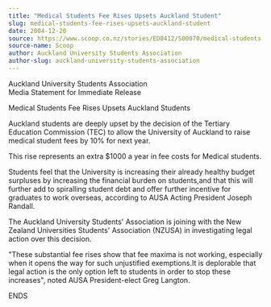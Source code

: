 ```yaml
---
title: "Medical Students Fee Rises Upsets Auckland Student"
slug: medical-students-fee-rises-upsets-auckland-student
date: 2004-12-20
source: https://www.scoop.co.nz/stories/ED0412/S00070/medical-students-fee-rises-upsets-auckland-student.htm
source-name: Scoop
author: Auckland University Students Association
author-slug: auckland-university-students-association
---
```


<p>Auckland University Students Association<br>Media Statement
for Immediate Release</p>

<p>Medical Students Fee Rises Upsets
Auckland Students</p>

<p>Auckland students are deeply upset by
the decision of the Tertiary Education Commission (TEC) to
allow the University of Auckland to raise medical  student
fees by 10% for next year.</p>

<p>This rise represents an extra
$1000 a year in fee costs for Medical students.</p>

<p>Students
feel that the University is increasing their already healthy
budget surpluses by  increasing the financial burden on
students,and that this will further add to  spiralling
student debt and offer further incentive for graduates to
work  overseas, according to AUSA Acting President Joseph
Randall.<p>

<p>The Auckland University Students' Association is
joining with the New  Zealand Universities Students'
Association (NZUSA) in investigating legal  action over this
decision.</p>

<p>"These substantial fee rises show that fee
maxima is not working, especially  when it opens the way for
such unjustified exemptions.It is deplorable that legal
action is the only option left to students in order to stop
these increases", noted AUSA President-elect Greg
Langton.</p>

<p>ENDS</p>








<!--


